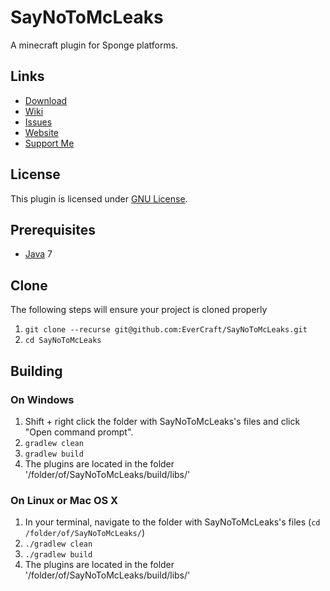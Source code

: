 SayNoToMcLeaks
=============

A minecraft plugin for Sponge platforms.

## Links ##
* [Download](http://ci.evercraft.fr/job/EverCraft/job/SayNoToMcLeaks/)
* [Wiki](http://wiki.evercraft.fr)
* [Issues](https://github.com/EverCraft/SayNoToMcLeaks/issues)
* [Website](http://evercraft.fr)
* [Support Me](https://www.paypal.com/cgi-bin/webscr?cmd=_s-xclick&hosted_button_id=RUSKPBMNJG5R4)

## License ##
This plugin is licensed under [GNU License](https://github.com/EverCraft/SayNoToMcLeaks/blob/master/LICENSE).

## Prerequisites ##
* [Java](http://www.oracle.com/technetwork/java/javase/downloads/jdk7-downloads-1880260.html) 7

## Clone ##
The following steps will ensure your project is cloned properly

1. `git clone --recurse git@github.com:EverCraft/SayNoToMcLeaks.git`
2. `cd SayNoToMcLeaks`

## Building ##

### On Windows ###

1. Shift + right click the folder with SayNoToMcLeaks's files and click "Open command prompt".
2. `gradlew clean`
3. `gradlew build`
4. The plugins are located in the folder '/folder/of/SayNoToMcLeaks/build/libs/'

### On Linux or Mac OS X ###

1. In your terminal, navigate to the folder with SayNoToMcLeaks's files (`cd /folder/of/SayNoToMcLeaks/`)
2. `./gradlew clean`
3. `./gradlew build`
4. The plugins are located in the folder '/folder/of/SayNoToMcLeaks/build/libs/'
